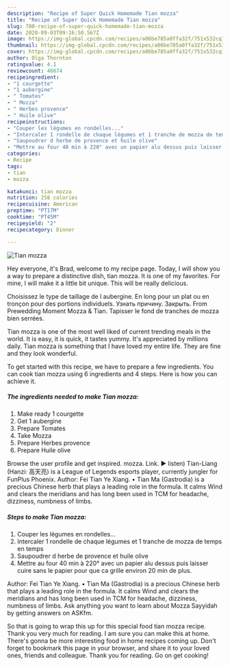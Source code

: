 ```yaml
---
description: "Recipe of Super Quick Homemade Tian mozza"
title: "Recipe of Super Quick Homemade Tian mozza"
slug: 780-recipe-of-super-quick-homemade-tian-mozza
date: 2020-09-03T09:16:50.567Z
image: https://img-global.cpcdn.com/recipes/a06be785a0ffa32f/751x532cq70/tian-mozza-photo-principale-de-la-recette.jpg
thumbnail: https://img-global.cpcdn.com/recipes/a06be785a0ffa32f/751x532cq70/tian-mozza-photo-principale-de-la-recette.jpg
cover: https://img-global.cpcdn.com/recipes/a06be785a0ffa32f/751x532cq70/tian-mozza-photo-principale-de-la-recette.jpg
author: Olga Thornton
ratingvalue: 4.1
reviewcount: 46674
recipeingredient:
- "1 courgette"
- "1 aubergine"
- " Tomates"
- " Mozza"
- " Herbes provence"
- " Huile olive"
recipeinstructions:
- "Couper les légumes en rondelles..."
- "Intercaler 1 rondelle de chaque légumes et 1 tranche de mozza de temps en temps"
- "Saupoudrer d herbe de provence et huile olive"
- "Mettre au four 40 min à 220° avec un papier alu dessus puis laisser cuire sans le papier pour que ca grille environ 20 min de plus."
categories:
- Recipe
tags:
- tian
- mozza

katakunci: tian mozza 
nutrition: 258 calories
recipecuisine: American
preptime: "PT17M"
cooktime: "PT45M"
recipeyield: "2"
recipecategory: Dinner

---
```



![Tian mozza](https://img-global.cpcdn.com/recipes/a06be785a0ffa32f/751x532cq70/tian-mozza-photo-principale-de-la-recette.jpg)

Hey everyone, it's Brad, welcome to my recipe page. Today, I will show you a way to prepare a distinctive dish, tian mozza. It is one of my favorites. For mine, I will make it a little bit unique. This will be really delicious.

Choisissez le type de taillage de l aubergine. En long pour un plat ou en tronçon pour des portions individuels. Узнать причину. Закрыть. From Prewedding Moment Mozza &amp; Tian. Tapisser le fond de tranches de mozza bien serrées.

Tian mozza is one of the most well liked of current trending meals in the world. It is easy, it is quick, it tastes yummy. It's appreciated by millions daily. Tian mozza is something that I have loved my entire life. They are fine and they look wonderful.


To get started with this recipe, we have to prepare a few ingredients. You can cook tian mozza using 6 ingredients and 4 steps. Here is how you can achieve it.

<!--inarticleads1-->

##### The ingredients needed to make Tian mozza:

1. Make ready 1 courgette
1. Get 1 aubergine
1. Prepare  Tomates
1. Take  Mozza
1. Prepare  Herbes provence
1. Prepare  Huile olive


Browse the user profile and get inspired. mozza. Link. ▶️ listen) Tian-Liang (Hanzi: 高天亮) is a League of Legends esports player, currently jungler for FunPlus Phoenix. Author: Fei Tian Ye Xiang. • Tian Ma (Gastrodia) is a precious Chinese herb that plays a leading role in the formula. It calms Wind and clears the meridians and has long been used in TCM for headache, dizziness, numbness of limbs. 

<!--inarticleads2-->

##### Steps to make Tian mozza:

1. Couper les légumes en rondelles...
1. Intercaler 1 rondelle de chaque légumes et 1 tranche de mozza de temps en temps
1. Saupoudrer d herbe de provence et huile olive
1. Mettre au four 40 min à 220° avec un papier alu dessus puis laisser cuire sans le papier pour que ca grille environ 20 min de plus.


Author: Fei Tian Ye Xiang. • Tian Ma (Gastrodia) is a precious Chinese herb that plays a leading role in the formula. It calms Wind and clears the meridians and has long been used in TCM for headache, dizziness, numbness of limbs. Ask anything you want to learn about Mozza Sayyidah by getting answers on ASKfm. 

So that is going to wrap this up for this special food tian mozza recipe. Thank you very much for reading. I am sure you can make this at home. There's gonna be more interesting food in home recipes coming up. Don't forget to bookmark this page in your browser, and share it to your loved ones, friends and colleague. Thank you for reading. Go on get cooking!

